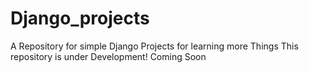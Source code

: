 # Django_projects
A Repository for simple Django Projects for learning more Things
This repository is under Development!
Coming Soon

